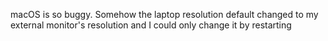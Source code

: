 macOS is so buggy. Somehow the laptop resolution default changed to my external monitor's resolution and I could only change it by restarting

